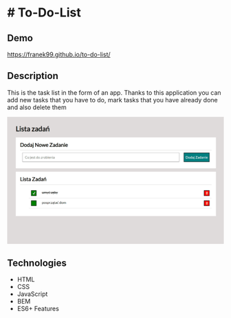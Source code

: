 # # To-Do-List

## Demo
https://franek99.github.io/to-do-list/
## Description
This is the task list in the form of an app. Thanks to this application you can add new tasks that you have to do, mark tasks that you have already done and also delete them 

![Website](images/Animation.gif)

## Technologies
- HTML
- CSS
- JavaScript
- BEM
- ES6+ Features
